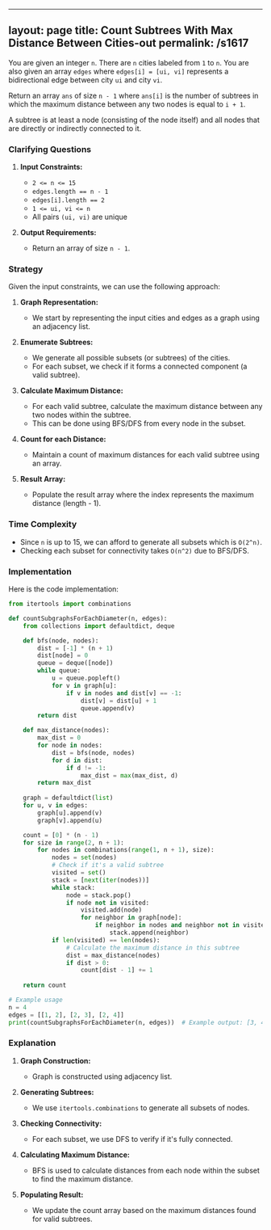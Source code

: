 
---
layout: page
title:  Count Subtrees With Max Distance Between Cities-out
permalink: /s1617
---

You are given an integer `n`. There are `n` cities labeled from `1` to `n`. You are also given an array `edges` where `edges[i] = [ui, vi]` represents a bidirectional edge between city `ui` and city `vi`.

Return an array `ans` of size `n - 1` where `ans[i]` is the number of subtrees in which the maximum distance between any two nodes is equal to `i + 1`.

A subtree is at least a node (consisting of the node itself) and all nodes that are directly or indirectly connected to it.

### Clarifying Questions

1. **Input Constraints:**
   - `2 <= n <= 15`
   - `edges.length == n - 1`
   - `edges[i].length == 2`
   - `1 <= ui, vi <= n`
   - All pairs `(ui, vi)` are unique

2. **Output Requirements:**
   - Return an array of size `n - 1`.

### Strategy

Given the input constraints, we can use the following approach:

1. **Graph Representation:**
   - We start by representing the input cities and edges as a graph using an adjacency list.

2. **Enumerate Subtrees:**
   - We generate all possible subsets (or subtrees) of the cities.
   - For each subset, we check if it forms a connected component (a valid subtree).

3. **Calculate Maximum Distance:**
   - For each valid subtree, calculate the maximum distance between any two nodes within the subtree.
   - This can be done using BFS/DFS from every node in the subset.

4. **Count for each Distance:**
   - Maintain a count of maximum distances for each valid subtree using an array.

5. **Result Array:**
   - Populate the result array where the index represents the maximum distance (length - 1).

### Time Complexity
- Since `n` is up to 15, we can afford to generate all subsets which is `O(2^n)`.
- Checking each subset for connectivity takes `O(n^2)` due to BFS/DFS.

### Implementation

Here is the code implementation:

```python
from itertools import combinations

def countSubgraphsForEachDiameter(n, edges):
    from collections import defaultdict, deque

    def bfs(node, nodes):
        dist = [-1] * (n + 1)
        dist[node] = 0
        queue = deque([node])
        while queue:
            u = queue.popleft()
            for v in graph[u]:
                if v in nodes and dist[v] == -1:
                    dist[v] = dist[u] + 1
                    queue.append(v)
        return dist

    def max_distance(nodes):
        max_dist = 0
        for node in nodes:
            dist = bfs(node, nodes)
            for d in dist:
                if d != -1:
                    max_dist = max(max_dist, d)
        return max_dist
    
    graph = defaultdict(list)
    for u, v in edges:
        graph[u].append(v)
        graph[v].append(u)

    count = [0] * (n - 1)
    for size in range(2, n + 1):
        for nodes in combinations(range(1, n + 1), size):
            nodes = set(nodes)
            # Check if it's a valid subtree
            visited = set()
            stack = [next(iter(nodes))]
            while stack:
                node = stack.pop()
                if node not in visited:
                    visited.add(node)
                    for neighbor in graph[node]:
                        if neighbor in nodes and neighbor not in visited:
                            stack.append(neighbor)
            if len(visited) == len(nodes):
                # Calculate the maximum distance in this subtree
                dist = max_distance(nodes)
                if dist > 0:
                    count[dist - 1] += 1
                
    return count

# Example usage
n = 4
edges = [[1, 2], [2, 3], [2, 4]]
print(countSubgraphsForEachDiameter(n, edges))  # Example output: [3, 4, 0]

```

### Explanation

1. **Graph Construction:**
   - Graph is constructed using adjacency list.

2. **Generating Subtrees:**
   - We use `itertools.combinations` to generate all subsets of nodes.

3. **Checking Connectivity:**
   - For each subset, we use DFS to verify if it's fully connected.

4. **Calculating Maximum Distance:**
   - BFS is used to calculate distances from each node within the subset to find the maximum distance.

5. **Populating Result:**
   - We update the count array based on the maximum distances found for valid subtrees.